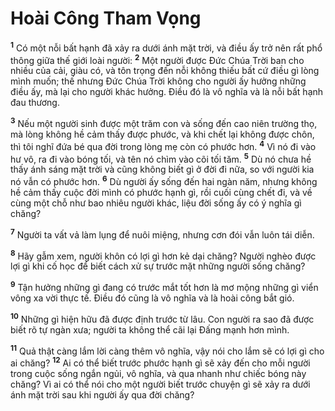 

# Hoài Công Tham Vọng
<sup><b>1</b></sup> Có một nỗi bất hạnh đã xảy ra dưới ánh mặt trời, và điều ấy trở nên rất phổ thông giữa thế giới loài người: <sup><b>2</b></sup> Một người được Đức Chúa Trời ban cho nhiều của cải, giàu có, và tôn trọng đến nỗi không thiếu bất cứ điều gì lòng mình muốn; thế nhưng Đức Chúa Trời không cho người ấy hưởng những điều ấy, mà lại cho người khác hưởng. Điều đó là vô nghĩa và là nỗi bất hạnh đau thương.

<sup><b>3</b></sup> Nếu một người sinh được một trăm con và sống đến cao niên trường thọ, mà lòng không hề cảm thấy được phước, và khi chết lại không được chôn, thì tôi nghĩ đứa bé qua đời trong lòng mẹ còn có phước hơn. <sup><b>4</b></sup> Vì nó đi vào hư vô, ra đi vào bóng tối, và tên nó chìm vào cõi tối tăm. <sup><b>5</b></sup> Dù nó chưa hề thấy ánh sáng mặt trời và cũng không biết gì ở đời đi nữa, so với người kia nó vẫn có phước hơn. <sup><b>6</b></sup> Dù người ấy sống đến hai ngàn năm, nhưng không hề cảm thấy cuộc đời mình có phước hạnh gì, rồi cuối cùng chết đi, và về cùng một chỗ như bao nhiêu người khác, liệu đời sống ấy có ý nghĩa gì chăng?

<sup><b>7</b></sup> Người ta vất vả làm lụng để nuôi miệng, nhưng cơn đói vẫn luôn tái diễn.

<sup><b>8</b></sup> Hãy gẫm xem, người khôn có lợi gì hơn kẻ dại chăng? Người nghèo được lợi gì khi cố học để biết cách xử sự trước mặt những người sống chăng?

<sup><b>9</b></sup> Tận hưởng những gì đang có trước mắt tốt hơn là mơ mộng những gì viển vông xa vời thực tế. Điều đó cũng là vô nghĩa và là hoài công bắt gió.

<sup><b>10</b></sup> Những gì hiện hữu đã được định trước từ lâu. Con người ra sao đã được biết rõ tự ngàn xưa; người ta không thể cãi lại Đấng mạnh hơn mình.

<sup><b>11</b></sup> Quả thật càng lắm lời càng thêm vô nghĩa, vậy nói cho lắm sẽ có lợi gì cho ai chăng? <sup><b>12</b></sup> Ai có thể biết trước phước hạnh gì sẽ xảy đến cho mỗi người trong cuộc sống ngắn ngủi, vô nghĩa, và qua nhanh như chiếc bóng này chăng? Vì ai có thể nói cho một người biết trước chuyện gì sẽ xảy ra dưới ánh mặt trời sau khi người ấy qua đời chăng?

